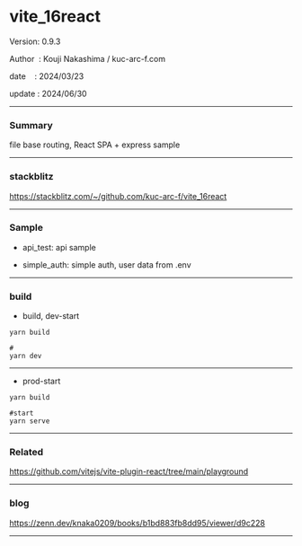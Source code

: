 ﻿# vite_16react

 Version: 0.9.3

 Author  : Kouji Nakashima / kuc-arc-f.com

 date    : 2024/03/23 

 update  : 2024/06/30  

***
### Summary

file base routing, React SPA + express sample  

***
### stackblitz

https://stackblitz.com/~/github.com/kuc-arc-f/vite_16react

***
### Sample

* api_test: api sample

* simple_auth: simple auth, user data from .env 

***
### build

* build, dev-start

```
yarn build

#
yarn dev
```

***
* prod-start

```
yarn build

#start
yarn serve
```


***
### Related

https://github.com/vitejs/vite-plugin-react/tree/main/playground

***
### blog 

https://zenn.dev/knaka0209/books/b1bd883fb8dd95/viewer/d9c228

***

